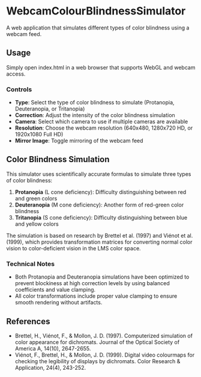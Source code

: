 # WebcamColourBlindnessSimulator

A web application that simulates different types of color blindness using a webcam feed.

## Usage
Simply open index.html in a web browser that supports WebGL and webcam access.

### Controls
- **Type**: Select the type of color blindness to simulate (Protanopia, Deuteranopia, or Tritanopia)
- **Correction**: Adjust the intensity of the color blindness simulation
- **Camera**: Select which camera to use if multiple cameras are available
- **Resolution**: Choose the webcam resolution (640x480, 1280x720 HD, or 1920x1080 Full HD)
- **Mirror Image**: Toggle mirroring of the webcam feed

## Color Blindness Simulation
This simulator uses scientifically accurate formulas to simulate three types of color blindness:

1. **Protanopia** (L cone deficiency): Difficulty distinguishing between red and green colors
2. **Deuteranopia** (M cone deficiency): Another form of red-green color blindness
3. **Tritanopia** (S cone deficiency): Difficulty distinguishing between blue and yellow colors

The simulation is based on research by Brettel et al. (1997) and Viénot et al. (1999), which provides transformation matrices for converting normal color vision to color-deficient vision in the LMS color space.

### Technical Notes
- Both Protanopia and Deuteranopia simulations have been optimized to prevent blockiness at high correction levels by using balanced coefficients and value clamping.
- All color transformations include proper value clamping to ensure smooth rendering without artifacts.

## References
- Brettel, H., Viénot, F., & Mollon, J. D. (1997). Computerized simulation of color appearance for dichromats. Journal of the Optical Society of America A, 14(10), 2647-2655.
- Viénot, F., Brettel, H., & Mollon, J. D. (1999). Digital video colourmaps for checking the legibility of displays by dichromats. Color Research & Application, 24(4), 243-252.
